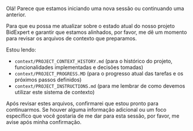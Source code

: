 
Olá! Parece que estamos iniciando uma nova sessão ou continuando uma anterior.

Para que eu possa me atualizar sobre o estado atual do nosso projeto BidExpert e garantir que estamos alinhados, por favor, me dê um momento para revisar os arquivos de contexto que preparamos.

Estou lendo:
*   `context/PROJECT_CONTEXT_HISTORY.md` (para o histórico do projeto, funcionalidades implementadas e decisões tomadas)
*   `context/PROJECT_PROGRESS.MD` (para o progresso atual das tarefas e os próximos passos definidos)
*   `context/PROJECT_INSTRUCTIONS.md` (para me lembrar de como devemos utilizar este sistema de contexto)

Após revisar estes arquivos, confirmarei que estou pronto para continuarmos. Se houver alguma informação adicional ou um foco específico que você gostaria de me dar para esta sessão, por favor, me avise após minha confirmação.
